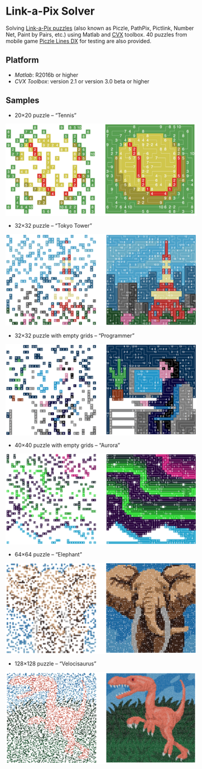 # Link-a-Pix Solver

Solving [Link-a-Pix puzzles](http://www.conceptispuzzles.com/index.aspx?uri=puzzle/link-a-pix/history) (also known as Piczle, PathPix, Pictlink, Number Net, Paint by Pairs, etc.) using Matlab and [CVX](http://cvxr.com) toolbox. 40 puzzles from mobile game [Piczle Lines DX](https://itunes.apple.com/cn/app/piczle-lines-dx/id1015862103/) for testing are also provided.

## Platform

* _Matlab_: R2016b or higher
* _CVX Toolbox_: version 2.1 or version 3.0 beta or higher

## Samples

* 20×20 puzzle – “Tennis”

![Tennis](/Sample/sample1.png)

* 32×32 puzzle – “Tokyo Tower”

![Tokyo Tower](/Sample/sample2.png)

* 32×32 puzzle with empty grids – “Programmer”

![Programmer](/Sample/sample3.png)

* 40×40 puzzle with empty grids – “Aurora”

![Aurora](/Sample/sample4.png)

* 64×64 puzzle – “Elephant”

![Elephant](/Sample/sample5.png)

* 128×128 puzzle – “Velocisaurus”

![Velocisaurus](/Sample/sample6.png)

